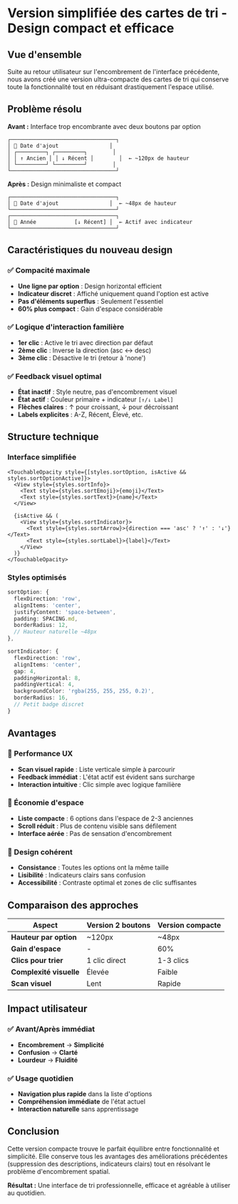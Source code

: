 # Version simplifiée des cartes de tri - Design compact et efficace

## Vue d'ensemble

Suite au retour utilisateur sur l'encombrement de l'interface précédente, nous avons créé une version ultra-compacte des cartes de tri qui conserve toute la fonctionnalité tout en réduisant drastiquement l'espace utilisé.

## Problème résolu

**Avant :** Interface trop encombrante avec deux boutons par option
```
┌─────────────────────────────────┐
│ 📅 Date d'ajout                │
│ ┌─────────┐ ┌─────────┐        │
│ │ ↑ Ancien │ │ ↓ Récent │        │  ← ~120px de hauteur
│ └─────────┘ └─────────┘        │
└─────────────────────────────────┘
```

**Après :** Design minimaliste et compact
```
┌─────────────────────────────────┐
│ 📅 Date d'ajout                │  ← ~48px de hauteur
└─────────────────────────────────┘
┌─────────────────────────────────┐
│ 📆 Année            [↓ Récent] │  ← Actif avec indicateur
└─────────────────────────────────┘
```

## Caractéristiques du nouveau design

### ✅ Compacité maximale
- **Une ligne par option** : Design horizontal efficient
- **Indicateur discret** : Affiché uniquement quand l'option est active
- **Pas d'éléments superflus** : Seulement l'essentiel
- **60% plus compact** : Gain d'espace considérable

### ✅ Logique d'interaction familière
- **1er clic** : Active le tri avec direction par défaut
- **2ème clic** : Inverse la direction (asc ↔ desc)
- **3ème clic** : Désactive le tri (retour à 'none')

### ✅ Feedback visuel optimal
- **État inactif** : Style neutre, pas d'encombrement visuel
- **État actif** : Couleur primaire + indicateur `[↑/↓ Label]`
- **Flèches claires** : ↑ pour croissant, ↓ pour décroissant
- **Labels explicites** : A-Z, Récent, Élevé, etc.

## Structure technique

### Interface simplifiée
```tsx
<TouchableOpacity style={[styles.sortOption, isActive && styles.sortOptionActive]}>
  <View style={styles.sortInfo}>
    <Text style={styles.sortEmoji}>{emoji}</Text>
    <Text style={styles.sortText}>{name}</Text>
  </View>
  
  {isActive && (
    <View style={styles.sortIndicator}>
      <Text style={styles.sortArrow}>{direction === 'asc' ? '↑' : '↓'}</Text>
      <Text style={styles.sortLabel}>{label}</Text>
    </View>
  )}
</TouchableOpacity>
```

### Styles optimisés
```typescript
sortOption: {
  flexDirection: 'row',
  alignItems: 'center',
  justifyContent: 'space-between',
  padding: SPACING.md,
  borderRadius: 12,
  // Hauteur naturelle ~48px
},

sortIndicator: {
  flexDirection: 'row',
  alignItems: 'center',
  gap: 4,
  paddingHorizontal: 8,
  paddingVertical: 4,
  backgroundColor: 'rgba(255, 255, 255, 0.2)',
  borderRadius: 16,
  // Petit badge discret
}
```

## Avantages

### 🚀 Performance UX
- **Scan visuel rapide** : Liste verticale simple à parcourir
- **Feedback immédiat** : L'état actif est évident sans surcharge
- **Interaction intuitive** : Clic simple avec logique familière

### 📐 Économie d'espace
- **Liste compacte** : 6 options dans l'espace de 2-3 anciennes
- **Scroll réduit** : Plus de contenu visible sans défilement
- **Interface aérée** : Pas de sensation d'encombrement

### 🎨 Design cohérent
- **Consistance** : Toutes les options ont la même taille
- **Lisibilité** : Indicateurs clairs sans confusion
- **Accessibilité** : Contraste optimal et zones de clic suffisantes

## Comparaison des approches

| Aspect | Version 2 boutons | Version compacte |
|--------|------------------|------------------|
| **Hauteur par option** | ~120px | ~48px |
| **Gain d'espace** | - | 60% |
| **Clics pour trier** | 1 clic direct | 1-3 clics |
| **Complexité visuelle** | Élevée | Faible |
| **Scan visuel** | Lent | Rapide |

## Impact utilisateur

### ✅ Avant/Après immédiat
- **Encombrement** → **Simplicité**
- **Confusion** → **Clarté**
- **Lourdeur** → **Fluidité**

### ✅ Usage quotidien
- **Navigation plus rapide** dans la liste d'options
- **Compréhension immédiate** de l'état actuel
- **Interaction naturelle** sans apprentissage

## Conclusion

Cette version compacte trouve le parfait équilibre entre fonctionnalité et simplicité. Elle conserve tous les avantages des améliorations précédentes (suppression des descriptions, indicateurs clairs) tout en résolvant le problème d'encombrement spatial.

**Résultat :** Une interface de tri professionnelle, efficace et agréable à utiliser au quotidien.
